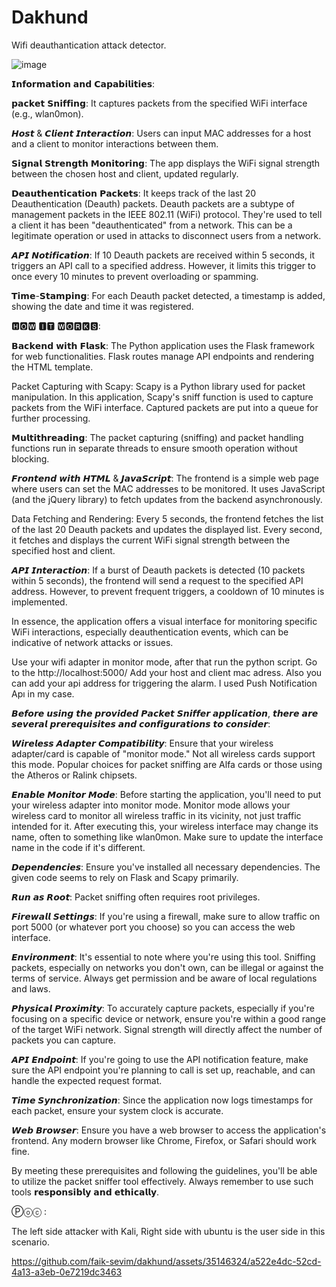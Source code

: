 # Dakhund
Wifi deauthantication attack detector.

![image](https://github.com/faik-sevim/dakhund/assets/35146324/b5f3ec83-1aae-4bda-ba4e-598ecb59f9d8)

𝗜𝗻𝗳𝗼𝗿𝗺𝗮𝘁𝗶𝗼𝗻 𝗮𝗻𝗱 𝗖𝗮𝗽𝗮𝗯𝗶𝗹𝗶𝘁𝗶𝗲𝘀:

𝗽𝗮𝗰𝗸𝗲𝘁 𝗦𝗻𝗶𝗳𝗳𝗶𝗻𝗴: It captures packets from the specified WiFi interface (e.g., wlan0mon).

𝙃𝙤𝙨𝙩 & 𝘾𝙡𝙞𝙚𝙣𝙩 𝙄𝙣𝙩𝙚𝙧𝙖𝙘𝙩𝙞𝙤𝙣: Users can input MAC addresses for a host and a client to monitor interactions between them.

𝗦𝗶𝗴𝗻𝗮𝗹 𝗦𝘁𝗿𝗲𝗻𝗴𝘁𝗵 𝗠𝗼𝗻𝗶𝘁𝗼𝗿𝗶𝗻𝗴: The app displays the WiFi signal strength between the chosen host and client, updated regularly.

𝗗𝗲𝗮𝘂𝘁𝗵𝗲𝗻𝘁𝗶𝗰𝗮𝘁𝗶𝗼𝗻 𝗣𝗮𝗰𝗸𝗲𝘁𝘀: It keeps track of the last 20 Deauthentication (Deauth) packets. Deauth packets are a subtype of management packets in the IEEE 802.11 (WiFi) protocol. They're used to tell a client it has been "deauthenticated" from a network. This can be a legitimate operation or used in attacks to disconnect users from a network.

𝘼𝙋𝙄 𝙉𝙤𝙩𝙞𝙛𝙞𝙘𝙖𝙩𝙞𝙤𝙣: If 10 Deauth packets are received within 5 seconds, it triggers an API call to a specified address. However, it limits this trigger to once every 10 minutes to prevent overloading or spamming.

𝗧𝗶𝗺𝗲-𝗦𝘁𝗮𝗺𝗽𝗶𝗻𝗴: For each Deauth packet detected, a timestamp is added, showing the date and time it was registered.

🅷🅾🆆 🅸🆃 🆆🅾🆁🅺🆂:

𝗕𝗮𝗰𝗸𝗲𝗻𝗱 𝘄𝗶𝘁𝗵 𝗙𝗹𝗮𝘀𝗸: The Python application uses the Flask framework for web functionalities. Flask routes manage API endpoints and rendering the HTML template.

Packet Capturing with Scapy: Scapy is a Python library used for packet manipulation. In this application, Scapy's sniff function is used to capture packets from the WiFi interface. Captured packets are put into a queue for further processing.

𝗠𝘂𝗹𝘁𝗶𝘁𝗵𝗿𝗲𝗮𝗱𝗶𝗻𝗴: The packet capturing (sniffing) and packet handling functions run in separate threads to ensure smooth operation without blocking.

𝙁𝙧𝙤𝙣𝙩𝙚𝙣𝙙 𝙬𝙞𝙩𝙝 𝙃𝙏𝙈𝙇 & 𝙅𝙖𝙫𝙖𝙎𝙘𝙧𝙞𝙥𝙩: The frontend is a simple web page where users can set the MAC addresses to be monitored. It uses JavaScript (and the jQuery library) to fetch updates from the backend asynchronously.

Data Fetching and Rendering: Every 5 seconds, the frontend fetches the list of the last 20 Deauth packets and updates the displayed list. Every second, it fetches and displays the current WiFi signal strength between the specified host and client.

𝘼𝙋𝙄 𝙄𝙣𝙩𝙚𝙧𝙖𝙘𝙩𝙞𝙤𝙣: If a burst of Deauth packets is detected (10 packets within 5 seconds), the frontend will send a request to the specified API address. However, to prevent frequent triggers, a cooldown of 10 minutes is implemented.

In essence, the application offers a visual interface for monitoring specific WiFi interactions, especially deauthentication events, which can be indicative of network attacks or issues.

Use your wifi adapter in monitor mode, after that run the python script. Go to the http://localhost:5000/ Add your host and client mac adress. Also you can add your api address for triggering the alarm. I used Push Notification Apı in my case.






𝘽𝙚𝙛𝙤𝙧𝙚 𝙪𝙨𝙞𝙣𝙜 𝙩𝙝𝙚 𝙥𝙧𝙤𝙫𝙞𝙙𝙚𝙙 𝙋𝙖𝙘𝙠𝙚𝙩 𝙎𝙣𝙞𝙛𝙛𝙚𝙧 𝙖𝙥𝙥𝙡𝙞𝙘𝙖𝙩𝙞𝙤𝙣, 𝙩𝙝𝙚𝙧𝙚 𝙖𝙧𝙚 𝙨𝙚𝙫𝙚𝙧𝙖𝙡 𝙥𝙧𝙚𝙧𝙚𝙦𝙪𝙞𝙨𝙞𝙩𝙚𝙨 𝙖𝙣𝙙 𝙘𝙤𝙣𝙛𝙞𝙜𝙪𝙧𝙖𝙩𝙞𝙤𝙣𝙨 𝙩𝙤 𝙘𝙤𝙣𝙨𝙞𝙙𝙚𝙧:

𝙒𝙞𝙧𝙚𝙡𝙚𝙨𝙨 𝘼𝙙𝙖𝙥𝙩𝙚𝙧 𝘾𝙤𝙢𝙥𝙖𝙩𝙞𝙗𝙞𝙡𝙞𝙩𝙮: Ensure that your wireless adapter/card is capable of "monitor mode." Not all wireless cards support this mode. Popular choices for packet sniffing are Alfa cards or those using the Atheros or Ralink chipsets.

𝙀𝙣𝙖𝙗𝙡𝙚 𝙈𝙤𝙣𝙞𝙩𝙤𝙧 𝙈𝙤𝙙𝙚: Before starting the application, you'll need to put your wireless adapter into monitor mode. Monitor mode allows your wireless card to monitor all wireless traffic in its vicinity, not just traffic intended for it.
After executing this, your wireless interface may change its name, often to something like wlan0mon. Make sure to update the interface name in the code if it's different.

𝘿𝙚𝙥𝙚𝙣𝙙𝙚𝙣𝙘𝙞𝙚𝙨: Ensure you've installed all necessary dependencies. The given code seems to rely on Flask and Scapy primarily.

𝙍𝙪𝙣 𝙖𝙨 𝙍𝙤𝙤𝙩: Packet sniffing often requires root privileges.

𝙁𝙞𝙧𝙚𝙬𝙖𝙡𝙡 𝙎𝙚𝙩𝙩𝙞𝙣𝙜𝙨: If you're using a firewall, make sure to allow traffic on port 5000 (or whatever port you choose) so you can access the web interface.

𝙀𝙣𝙫𝙞𝙧𝙤𝙣𝙢𝙚𝙣𝙩: It's essential to note where you're using this tool. Sniffing packets, especially on networks you don't own, can be illegal or against the terms of service. Always get permission and be aware of local regulations and laws.

𝙋𝙝𝙮𝙨𝙞𝙘𝙖𝙡 𝙋𝙧𝙤𝙭𝙞𝙢𝙞𝙩𝙮: To accurately capture packets, especially if you're focusing on a specific device or network, ensure you're within a good range of the target WiFi network. Signal strength will directly affect the number of packets you can capture.

𝘼𝙋𝙄 𝙀𝙣𝙙𝙥𝙤𝙞𝙣𝙩: If you're going to use the API notification feature, make sure the API endpoint you're planning to call is set up, reachable, and can handle the expected request format.

𝙏𝙞𝙢𝙚 𝙎𝙮𝙣𝙘𝙝𝙧𝙤𝙣𝙞𝙯𝙖𝙩𝙞𝙤𝙣: Since the application now logs timestamps for each packet, ensure your system clock is accurate.

𝙒𝙚𝙗 𝘽𝙧𝙤𝙬𝙨𝙚𝙧: Ensure you have a web browser to access the application's frontend. Any modern browser like Chrome, Firefox, or Safari should work fine.

By meeting these prerequisites and following the guidelines, you'll be able to utilize the packet sniffer tool effectively. Always remember to use such tools 𝗿𝗲𝘀𝗽𝗼𝗻𝘀𝗶𝗯𝗹𝘆 𝗮𝗻𝗱 𝗲𝘁𝗵𝗶𝗰𝗮𝗹𝗹𝘆.

Ⓟⓞⓒ : 

The left side attacker with Kali, Right side with ubuntu is the user side in this scenario.  



https://github.com/faik-sevim/dakhund/assets/35146324/a522e4dc-52cd-4a13-a3eb-0e7219dc3463




